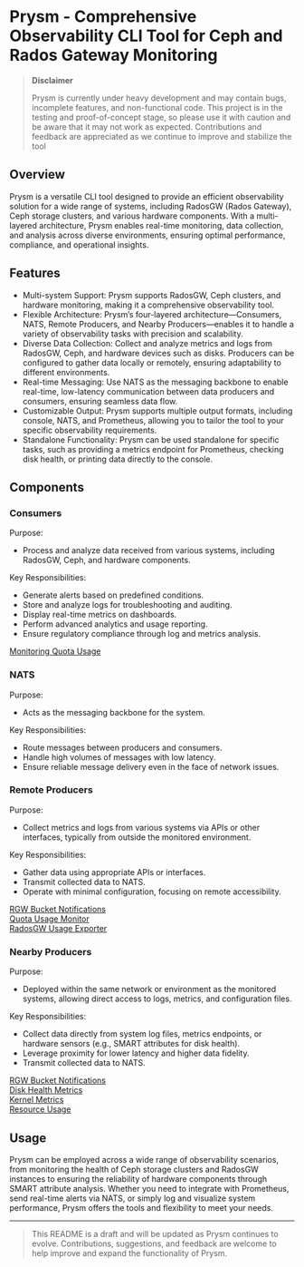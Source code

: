 # Prysm - Comprehensive Observability CLI Tool for Ceph and Rados Gateway Monitoring

>**Disclaimer**
>
>Prysm is currently under heavy development and may contain bugs, incomplete features, and non-functional code. This project is in the testing and proof-of-concept stage, so please use it with caution and be aware that it may not work as expected. Contributions and feedback are appreciated as we continue to improve and stabilize the tool

## Overview

Prysm is a versatile CLI tool designed to provide an efficient observability solution for a wide range of systems, including RadosGW (Rados Gateway), Ceph storage clusters, and various hardware components. With a multi-layered architecture, Prysm enables real-time monitoring, data collection, and analysis across diverse environments, ensuring optimal performance, compliance, and operational insights.

## Features

-	Multi-system Support: Prysm supports RadosGW, Ceph clusters, and hardware monitoring, making it a comprehensive observability tool.
-	Flexible Architecture: Prysm’s four-layered architecture—Consumers, NATS, Remote Producers, and Nearby Producers—enables it to handle a variety of observability tasks with precision and scalability.
-	Diverse Data Collection: Collect and analyze metrics and logs from RadosGW, Ceph, and hardware devices such as disks. Producers can be configured to gather data locally or remotely, ensuring adaptability to different environments.
-	Real-time Messaging: Use NATS as the messaging backbone to enable real-time, low-latency communication between data producers and consumers, ensuring seamless data flow.
-	Customizable Output: Prysm supports multiple output formats, including console, NATS, and Prometheus, allowing you to tailor the tool to your specific observability requirements.
-	Standalone Functionality: Prysm can be used standalone for specific tasks, such as providing a metrics endpoint for Prometheus, checking disk health, or printing data directly to the console.

## Components

### Consumers

Purpose:
  - Process and analyze data received from various systems, including RadosGW, Ceph, and hardware components.

Key Responsibilities:
  -	Generate alerts based on predefined conditions.
  -	Store and analyze logs for troubleshooting and auditing.
  -	Display real-time metrics on dashboards.
  -	Perform advanced analytics and usage reporting.
  -	Ensure regulatory compliance through log and metrics analysis.

[Monitoring Quota Usage](pkg/consumers/quotausageconsumer/README.md)  

### NATS

Purpose:
  - Acts as the messaging backbone for the system.

Key Responsibilities:
  -	Route messages between producers and consumers.
  -	Handle high volumes of messages with low latency.
  -	Ensure reliable message delivery even in the face of network issues.


### Remote Producers

Purpose:
  - Collect metrics and logs from various systems via APIs or other interfaces, typically from outside the monitored environment.  

Key Responsibilities:  
  -	Gather data using appropriate APIs or interfaces.  
  -	Transmit collected data to NATS.  
  -	Operate with minimal configuration, focusing on remote accessibility.  

[RGW Bucket Notifications](pkg/producers/bucketnotify/README.md)  
[Quota Usage Monitor](pkg/producers/quotausagemonitor/README.md)  
[RadosGW Usage Exporter](pkg/producers/radosgwusage/README.md)  


### Nearby Producers

Purpose:
- Deployed within the same network or environment as the monitored systems, allowing direct access to logs, metrics, and configuration files.

Key Responsibilities:
  -	Collect data directly from system log files, metrics endpoints, or hardware sensors (e.g., SMART attributes for disk health).
  -	Leverage proximity for lower latency and higher data fidelity.
  -	Transmit collected data to NATS.

[RGW Bucket Notifications](pkg/producers/bucketnotify/README.md)  
[Disk Health Metrics](pkg/producers/diskhealthmetrics/README.md)  
[Kernel Metrics](pkg/producers/kernelmetrics/README.md)  
[Resource Usage](pkg/producers/resourceusage/README.md)  

## Usage

Prysm can be employed across a wide range of observability scenarios, from monitoring the health of Ceph storage clusters and RadosGW instances to ensuring the reliability of hardware components through SMART attribute analysis. Whether you need to integrate with Prometheus, send real-time alerts via NATS, or simply log and visualize system performance, Prysm offers the tools and flexibility to meet your needs.

---
> This README is a draft and will be updated as Prysm continues to evolve. Contributions, suggestions, and feedback are welcome to help improve and expand the functionality of Prysm.